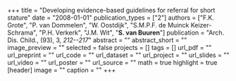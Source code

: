 +++
title = "Developing evidence-based guidelines for referral for short stature"
date = "2008-01-01"
publication_types = ["2"]
authors = ["F.K. Grote", "P. van Dommelen", "W. Oostdijk", "S.M.P.F. de Muinck Keizer-Schrama", "P.H. Verkerk", "J.M. Wit", "**S. van Buuren**"]
publication = "Arch. Dis. Child., (93), 3, _212--217_"
abstract = ""
abstract_short = ""
image_preview = ""
selected = false
projects = []
tags = []
url_pdf = ""
url_preprint = ""
url_code = ""
url_dataset = ""
url_project = ""
url_slides = ""
url_video = ""
url_poster = ""
url_source = ""
math = true
highlight = true
[header]
image = ""
caption = ""
+++
